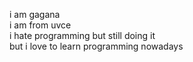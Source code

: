 i am gagana <br/>
i am from uvce<br/>
i hate programming but still doing it<br/>
but i love to learn programming nowadays
